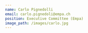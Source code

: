 ```yaml
---
name: Carlo Pignedolli
email: carlo.pignedoli@empa.ch
position: Executive Committee (Empa)
image_path: /images/carlo.jpg
---
```

